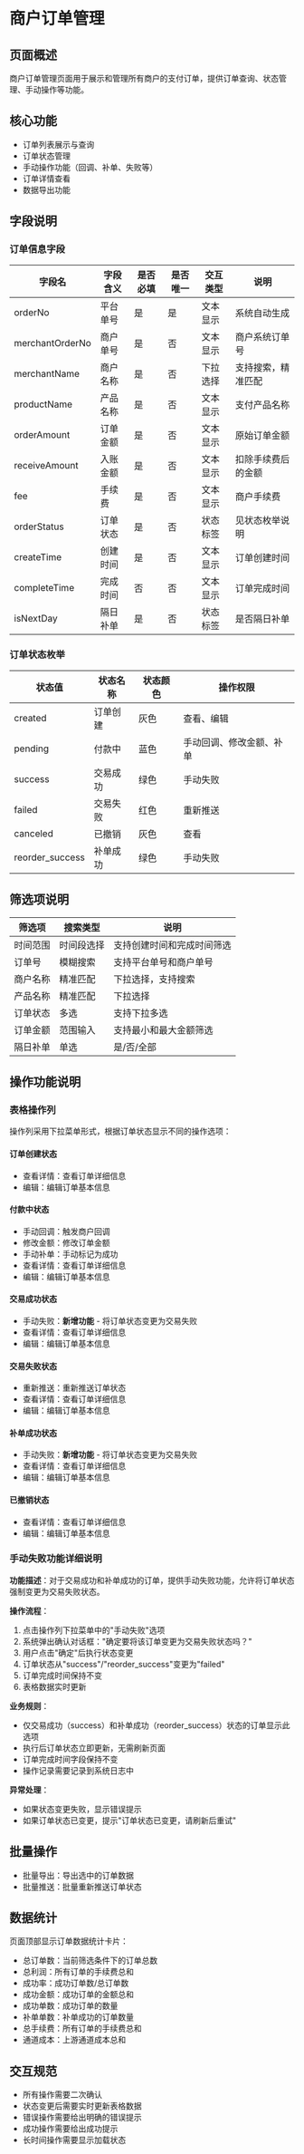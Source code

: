 # 商户订单管理

## 页面概述
商户订单管理页面用于展示和管理所有商户的支付订单，提供订单查询、状态管理、手动操作等功能。

## 核心功能
- 订单列表展示与查询
- 订单状态管理
- 手动操作功能（回调、补单、失败等）
- 订单详情查看
- 数据导出功能

## 字段说明

### 订单信息字段
| 字段名 | 字段含义 | 是否必填 | 是否唯一 | 交互类型 | 说明 |
|--------|----------|----------|----------|----------|------|
| orderNo | 平台单号 | 是 | 是 | 文本显示 | 系统自动生成 |
| merchantOrderNo | 商户单号 | 是 | 否 | 文本显示 | 商户系统订单号 |
| merchantName | 商户名称 | 是 | 否 | 下拉选择 | 支持搜索，精准匹配 |
| productName | 产品名称 | 是 | 否 | 文本显示 | 支付产品名称 |
| orderAmount | 订单金额 | 是 | 否 | 文本显示 | 原始订单金额 |
| receiveAmount | 入账金额 | 是 | 否 | 文本显示 | 扣除手续费后的金额 |
| fee | 手续费 | 是 | 否 | 文本显示 | 商户手续费 |
| orderStatus | 订单状态 | 是 | 否 | 状态标签 | 见状态枚举说明 |
| createTime | 创建时间 | 是 | 否 | 文本显示 | 订单创建时间 |
| completeTime | 完成时间 | 否 | 否 | 文本显示 | 订单完成时间 |
| isNextDay | 隔日补单 | 是 | 否 | 状态标签 | 是否隔日补单 |

### 订单状态枚举
| 状态值 | 状态名称 | 状态颜色 | 操作权限 |
|--------|----------|----------|----------|
| created | 订单创建 | 灰色 | 查看、编辑 |
| pending | 付款中 | 蓝色 | 手动回调、修改金额、补单 |
| success | 交易成功 | 绿色 | 手动失败 |
| failed | 交易失败 | 红色 | 重新推送 |
| canceled | 已撤销 | 灰色 | 查看 |
| reorder_success | 补单成功 | 绿色 | 手动失败 |

## 筛选项说明
| 筛选项 | 搜索类型 | 说明 |
|--------|----------|------|
| 时间范围 | 时间段选择 | 支持创建时间和完成时间筛选 |
| 订单号 | 模糊搜索 | 支持平台单号和商户单号 |
| 商户名称 | 精准匹配 | 下拉选择，支持搜索 |
| 产品名称 | 精准匹配 | 下拉选择 |
| 订单状态 | 多选 | 支持下拉多选 |
| 订单金额 | 范围输入 | 支持最小和最大金额筛选 |
| 隔日补单 | 单选 | 是/否/全部 |

## 操作功能说明

### 表格操作列
操作列采用下拉菜单形式，根据订单状态显示不同的操作选项：

#### 订单创建状态
- 查看详情：查看订单详细信息
- 编辑：编辑订单基本信息

#### 付款中状态
- 手动回调：触发商户回调
- 修改金额：修改订单金额
- 手动补单：手动标记为成功
- 查看详情：查看订单详细信息
- 编辑：编辑订单基本信息

#### 交易成功状态
- 手动失败：**新增功能** - 将订单状态变更为交易失败
- 查看详情：查看订单详细信息
- 编辑：编辑订单基本信息

#### 交易失败状态
- 重新推送：重新推送订单状态
- 查看详情：查看订单详细信息
- 编辑：编辑订单基本信息

#### 补单成功状态
- 手动失败：**新增功能** - 将订单状态变更为交易失败
- 查看详情：查看订单详细信息
- 编辑：编辑订单基本信息

#### 已撤销状态
- 查看详情：查看订单详细信息
- 编辑：编辑订单基本信息

### 手动失败功能详细说明
**功能描述**：对于交易成功和补单成功的订单，提供手动失败功能，允许将订单状态强制变更为交易失败状态。

**操作流程**：
1. 点击操作列下拉菜单中的"手动失败"选项
2. 系统弹出确认对话框："确定要将该订单变更为交易失败状态吗？"
3. 用户点击"确定"后执行状态变更
4. 订单状态从"success"/"reorder_success"变更为"failed"
5. 订单完成时间保持不变
6. 表格数据实时更新

**业务规则**：
- 仅交易成功（success）和补单成功（reorder_success）状态的订单显示此选项
- 执行后订单状态立即更新，无需刷新页面
- 订单完成时间字段保持不变
- 操作记录需要记录到系统日志中

**异常处理**：
- 如果状态变更失败，显示错误提示
- 如果订单状态已变更，提示"订单状态已变更，请刷新后重试"

## 批量操作
- 批量导出：导出选中的订单数据
- 批量推送：批量重新推送订单状态

## 数据统计
页面顶部显示订单数据统计卡片：
- 总订单数：当前筛选条件下的订单总数
- 总利润：所有订单的手续费总和
- 成功率：成功订单数/总订单数
- 成功金额：成功订单的金额总和
- 成功单数：成功订单的数量
- 补单单数：补单成功的订单数量
- 总手续费：所有订单的手续费总和
- 通道成本：上游通道成本总和

## 交互规范
- 所有操作需要二次确认
- 状态变更后需要实时更新表格数据
- 错误操作需要给出明确的错误提示
- 成功操作需要给出成功提示
- 长时间操作需要显示加载状态